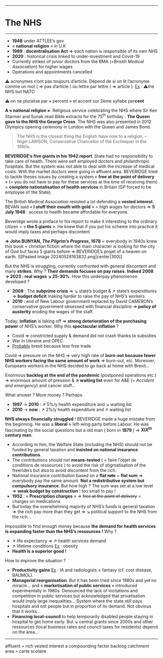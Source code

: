 ***
# The NHS
***
- **1948** under ATTLEE’s gov 
- « **national religion** » in U.K 
- **1989** : **decentralisation Act** ⇒ each nation is responsible of its own NHS 
- **2020** : historical crisis linked to under-investment and Covid-19  
- Currently strikes of junior doctors from the BMA (=*Bristih Medical Association*) for higher wages 
- Operations and appointments cancelled

⚠ acronymes n’ont pas toujours d’article. Dépend de si on lit l’acronyme comme un mot ( ⇒ pas d’article ) ou lettre par lettre ( ⇒ article ). <u>Ex</u> : ⚠the NHS but NATO

⚠ on ne pluralise par « percent » et accent sur 2ème syllabe per**cent** 

**A « national religion »**. Religious service celebrating the NHS where Sir Keir Starmer and Sunak read Bible extracts for the 75<sup>th</sup> birthday . **The Queen gave to the NHS the George Cross**. The NHS was also presented in 2012 Olympics opening ceremony in London with the Queen and James Bond. 

> The NHS is the closest thing the English have now to a religion. – Nigel LAWSON, Conservative Chancellor of the Exchequer in the 1980s. 

**BEVERIDGE’s five giants in his 1942 report**. State had no responsibility to take care of health. There were self employed doctors and philanthropic hospitals. But the system was not able to deal with the increase of medical costs. With the market doctors were going in affluent area. BEVERIDGE tried to tackle theses issues by creating a system « **free at the point of delivery** » (= you do not have to pay for these services at the time of receiving them) = **complete nationalisation of health services** in Britain (GP forced to be employee of the State). 

The *British Medical Association* resisted a lot defending a **vested interest**. BEVAN said « **I stuff their mouth with gold** » = high wages for doctors ⇒ **5 July 1948** : access to health became affordable for everyone. 

Beveridge wrote a preface to his report to make it interesting to the ordinary citizen = « **the 5 giants** ». He knew that if you put his scheme into practice it would imply taxes and perhaps discontent. 

**⇒ John BUNYAN, *The Pilgrim’s Progress*, 1678** = everybody in 1940s knew this book = christian fiction where the main character is looking for the city of God but faces 5 giants before ⇒ BEVERIDGE’s projet of a heaven on earth. 
![[Pasted image 20240528163832.png|center|300]]

But the NHS is struggling, currently confronted with general discontent and many **strikes**. Why ? **Their demands focuses on pay raises**. **Indeed 2008 → 2023 : real wages ↘ 25-30%**. How this underpay phenomenon developed ? 
- **2008** : The **subprime crisis** ⇒ ↘ state’s budget & ↗ state’s expenditures ⇒ **budget deficit** making harder to raise the pay of  NHS’s workers. 
- **2010** : end of New Labour government replaced by David CAMERON’s conservative government obsessed with financial discipline ⇒ **policy of austerity** eroding the wages of the staff. 

Today, **inflation** is taking off ⇒ **strong deterioration of the purchasing power** of NHS’s worker. Why this **spectacular inflation** ? 
- Covid ⇒ constricted supply & demand did not crash thanks to subsidies 
- War in Ukraine and OPEC 
- <u>Probably</u> brexit because less free trade 

Covid ⇒ pressure on the NHS ⇒ very high rate of **burn-out** **because fewer NHS workers facing the same amount of work** ⇒ burn-out, etc. Moreover, Europeans workers in the NHS decided to go back at home with Brexit… 

Enormous **backlog at the end of the pandemic** (postponed operations etc.) ⇒ enormous amount of pression  & **↗ waiting list** even for A&E (= *Accident and emergency*) and cancer stuff… 

What answer ? More money ? Perhaps.
- **1997** → **2010** : ↗ 5%/y  health expenditure and ↘ waiting list 
- **2010** → **now** : ↗ 2%/y health expenditure and ↗ waiting list 

**NHS always financially struggled** ! BEVERIDGE made a huge mistake from the beginning. He was a **liberal** ≈  left-wing party before Labour. He was fascinating by the social questions but a old man ( born in **1879** ) ⇒ <b>XIX<sup>th</sup> century man</b>. 
- According to him, the Welfare State (including the NHS) should not be funded by general taxation and **insisted on national insurance contributions**. 
- The contributions should not **means-tested** ( = faire l’objet de conditions de ressources ) to avoid the risk of stigmatisation of the freeriders but also to avoid discontent from the rich. 
- National insurance contribution based on a <b>flat <strike>rate</strike></b>  = **flat sum** ⇒ everybody pay the same amount. **Not a redistributive system but compulsory insurance**. But how high ? The sum was set at a low level ⇒ **weak budget by construction** ! too small to pay ! 
- **1952** : « **Prescription charges** » ⇒ <strike>free at the point of delivery</strike> = charges on medications 
- But today the overwhelming majority of NHS’s funds is general taxation ⇒ the rich pay more than they get ⇒ ↘ political support to the NHS from the rich… 

Impossible to find enough money because **the demand for health services is expanding faster than the NHS’s ressources !**  Why ? 
- ↗ life expectancy ⇒ ↗ health services demand 
- ↗ lifetime conditions <u>Ex</u> : obesity 
- **Health is a superior good !** 

How to improve the situation ? 
- **Productivity gains** <u>Ex</u> : IA and radiologists ± fantasy (cf. cost disease, BAUMOL). 
- **Managerial reorganisation**. But it has been tried since 1980s and yet no miracle… and « **marketisation of public services** » introduced experimentally in 1980s. Denounced the lack of incitations and competition in public services but acknowledged that privatisation would imply large inequalities… System where the state still pays hospitals and not people but in proportion of its demand. Not obvious that it works…
- **Financing local-council** to help temporarily disabled people staying in hospital to get home early. But ↘ central grants since 2000s and other ressources (local business rates and council taxes for residents) depend on the area…






















***
affluent = rich 
vested interest 
a compounding factor 
backlog 
catchment area = carte scolaire 